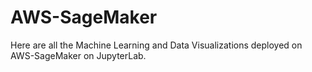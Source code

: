 # AWS-SageMaker

Here are all the Machine Learning and Data Visualizations deployed on AWS-SageMaker on JupyterLab.
